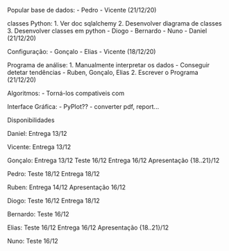 Popular base de dados:
    - Pedro 
    - Vicente
    (21/12/20)

classes Python:
    1. Ver doc sqlalchemy
    2. Desenvolver diagrama de classes
    3. Desenvolver classes em python
    - Diogo
    - Bernardo
    - Nuno
    - Daniel
    (21/12/20)

Configuração:
    - Gonçalo
    - Elias
    - Vicente
    (18/12/20)

Programa de análise:
    1. Manualmente interpretar os dados
        - Conseguir detetar tendências
        - Ruben, Gonçalo, Elias
    2. Escrever o Programa
    (21/12/20)

Algoritmos:
    - Torná-los compativeis com

Interface Gráfica:
    - PyPlot??
    - converter pdf, report...




Disponibilidades

Daniel:
Entrega 13/12

Vicente:
Entrega 13/12

Gonçalo:
Entrega 13/12
Teste 16/12
Entrega 16/12
Apresentação {18..21}/12

Pedro:
Teste 18/12
Entrega 18/12

Ruben:
Entrega 14/12
Apresentação 16/12

Diogo:
Teste 16/12
Entrega 18/12

Bernardo:
Teste 16/12

Elias:
Teste 16/12
Entrega 16/12
Apresentação {18..21}/12

Nuno:
Teste 16/12

